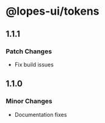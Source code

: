 # @lopes-ui/tokens

## 1.1.1

### Patch Changes

- Fix build issues

## 1.1.0

### Minor Changes

- Documentation fixes
